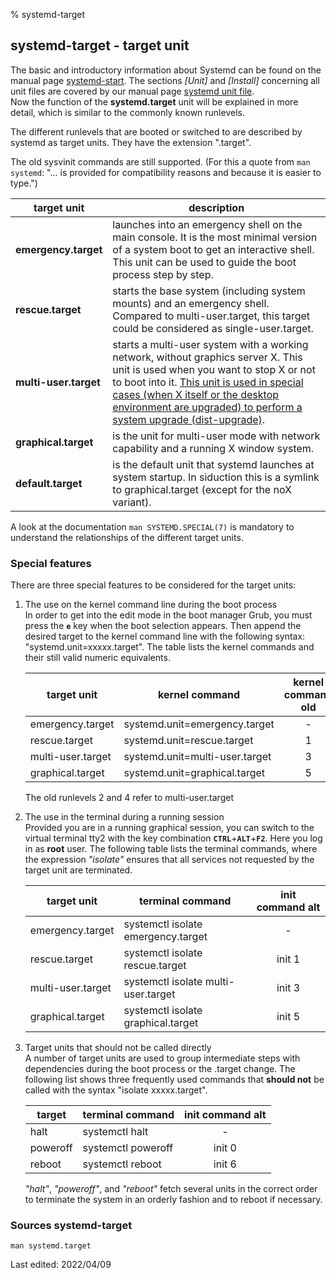 % systemd-target

## systemd-target - target unit

The basic and introductory information about Systemd can be found on the manual page [systemd-start](0710-systemd-start_en.md#systemd---the-system-and-services-manager). The sections *[Unit]* and *[Install]* concerning all unit files are covered by our manual page [systemd unit file](0711-systemd-unit-datei_en.md#systemd-unit-file).  
Now the function of the **systemd.target** unit will be explained in more detail, which is similar to the commonly known runlevels.

The different runlevels that are booted or switched to are described by systemd as target units. They have the extension ".target".

The old sysvinit commands are still supported. (For this a quote from `man systemd`: "... is provided for compatibility reasons and because it is easier to type.")

| target unit | description | 
| --- | -------- |
| **emergency.target** | launches into an emergency shell on the main console. It is the most minimal version of a system boot to get an interactive shell. This unit can be used to guide the boot process step by step. 
| **rescue.target** | starts the base system (including system mounts) and an emergency shell. Compared to multi-user.target, this target could be considered as single-user.target. |
| **multi-user.target** | starts a multi-user system with a working network, without graphics server X. This unit is used when you want to stop X or not to boot into it. [This unit is used in special cases (when X itself or the desktop environment are upgraded) to perform a system upgrade (dist-upgrade)](0705-sys-admin-apt_en.md#run-full-upgrade). |
| **graphical.target** | is the unit for multi-user mode with network capability and a running X window system. |
| **default.target** | is the default unit that systemd launches at system startup. In siduction this is a symlink to graphical.target (except for the noX variant). |

A look at the documentation `man SYSTEMD.SPECIAL(7)` is mandatory to understand the relationships of the different target units.

### Special features

There are three special features to be considered for the target units:

1. The use on the kernel command line during the boot process  
    In order to get into the edit mode in the boot manager Grub, you must press the **`e`** key when the boot selection appears. Then append the desired target to the kernel command line with the following syntax: "systemd.unit=xxxxx.target". The table lists the kernel commands and their still valid numeric equivalents.

    | target unit | kernel command | kernel command old |
    | --------- | ------------- | :---: |
    | emergency.target | systemd.unit=emergency.target | - |
    | rescue.target | systemd.unit=rescue.target | 1 |
    | multi-user.target | systemd.unit=multi-user.target | 3 |
    | graphical.target | systemd.unit=graphical.target | 5 |

    The old runlevels 2 and 4 refer to multi-user.target

2. The use in the terminal during a running session  
    Provided you are in a running graphical session, you can switch to the virtual terminal tty2 with the key combination **`CTRL`**+**`ALT`**+**`F2`**. Here you log in as **root** user. The following table lists the terminal commands, where the expression *"isolate"* ensures that all services not requested by the target unit are terminated.

    | target unit | terminal command | init command alt |
    | --------- | --------------- | :----: |
    | emergency.target | systemctl isolate emergency.target | - |
    | rescue.target | systemctl isolate rescue.target | init 1 |
    | multi-user.target | systemctl isolate multi-user.target | init 3 |
    | graphical.target | systemctl isolate graphical.target | init 5 |


3. Target units that should not be called directly  
    A number of target units are used to group intermediate steps with dependencies during the boot process or the .target change. The following list shows three frequently used commands that **should not** be called with the syntax "isolate xxxxx.target".

    | target | terminal command | init command alt |
    | -------- | --------------- | :--------: |
    | halt | systemctl halt | - |
    | poweroff | systemctl poweroff | init 0 |
    | reboot | systemctl reboot | init 6 |

    *"halt"*, *"poweroff"*, and *"reboot"* fetch several units in the correct order to terminate the system in an orderly fashion and to reboot if necessary.

### Sources systemd-target

~~~
man systemd.target
~~~

<div id="rev">Last edited: 2022/04/09</div>
